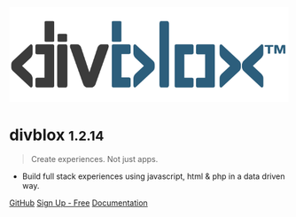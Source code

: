 <!-- _coverpage.md -->

![logo](_media/divblox-logo-1.png)

# divblox <small>1.2.14</small>

> Create experiences. Not just apps.

- Build full stack experiences using javascript, html & php in a data driven way.

[GitHub](https://github.com/divblox/divblox/)
[Sign Up - Free](https://basecamp.divblox.com/?view=register)
[Documentation](#what-is-divblox)

